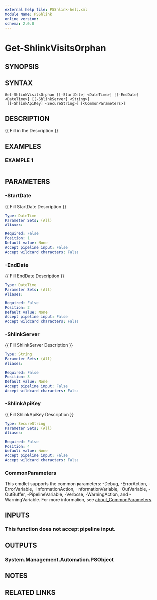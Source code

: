 ```yaml
---
external help file: PSShlink-help.xml
Module Name: PSShlink
online version:
schema: 2.0.0
---
```


# Get-ShlinkVisitsOrphan

## SYNOPSIS

## SYNTAX

```
Get-ShlinkVisitsOrphan [[-StartDate] <DateTime>] [[-EndDate] <DateTime>] [[-ShlinkServer] <String>]
 [[-ShlinkApiKey] <SecureString>] [<CommonParameters>]
```

## DESCRIPTION
{{ Fill in the Description }}

## EXAMPLES

### EXAMPLE 1
```

```

## PARAMETERS

### -StartDate
{{ Fill StartDate Description }}

```yaml
Type: DateTime
Parameter Sets: (All)
Aliases:

Required: False
Position: 1
Default value: None
Accept pipeline input: False
Accept wildcard characters: False
```

### -EndDate
{{ Fill EndDate Description }}

```yaml
Type: DateTime
Parameter Sets: (All)
Aliases:

Required: False
Position: 2
Default value: None
Accept pipeline input: False
Accept wildcard characters: False
```

### -ShlinkServer
{{ Fill ShlinkServer Description }}

```yaml
Type: String
Parameter Sets: (All)
Aliases:

Required: False
Position: 3
Default value: None
Accept pipeline input: False
Accept wildcard characters: False
```

### -ShlinkApiKey
{{ Fill ShlinkApiKey Description }}

```yaml
Type: SecureString
Parameter Sets: (All)
Aliases:

Required: False
Position: 4
Default value: None
Accept pipeline input: False
Accept wildcard characters: False
```

### CommonParameters
This cmdlet supports the common parameters: -Debug, -ErrorAction, -ErrorVariable, -InformationAction, -InformationVariable, -OutVariable, -OutBuffer, -PipelineVariable, -Verbose, -WarningAction, and -WarningVariable. For more information, see [about_CommonParameters](http://go.microsoft.com/fwlink/?LinkID=113216).

## INPUTS

### This function does not accept pipeline input.
## OUTPUTS

### System.Management.Automation.PSObject
## NOTES

## RELATED LINKS

